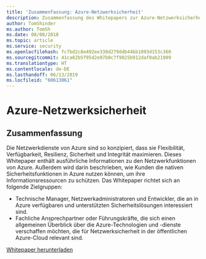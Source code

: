 ```yaml
---
title: 'Zusammenfassung: Azure-Netzwerksicherheit'
description: Zusammenfassung des Whitepapers zur Azure-Netzwerksicherheit
author: TomShinder
ms.author: TomSh
ms.date: 08/08/2018
ms.topic: article
ms.service: security
ms.openlocfilehash: fc7bd2c8e492ee338d279ddb44bb1093d153c360
ms.sourcegitcommit: 41ca82b5f95d2e07b0c7f9025b912daf0ab21909
ms.translationtype: HT
ms.contentlocale: de-DE
ms.lasthandoff: 06/13/2019
ms.locfileid: "60613061"
---
```

# <a name="azure-network-security"></a>Azure-Netzwerksicherheit
## <a name="abstract"></a>Zusammenfassung
Die Netzwerkdienste von Azure sind so konzipiert, dass sie Flexibilität, Verfügbarkeit, Resilienz, Sicherheit und Integrität maximieren. Dieses Whitepaper enthält ausführliche Informationen zu den Netzwerkfunktionen von Azure. Außerdem wird darin beschrieben, wie Kunden die nativen Sicherheitsfunktionen in Azure nutzen können, um ihre Informationsressourcen zu schützen.
Das Whitepaper richtet sich an folgende Zielgruppen:
- Technische Manager, Netzwerkadministratoren und Entwickler, die an in Azure verfügbaren und unterstützten Sicherheitslösungen interessiert sind.
- Fachliche Ansprechpartner oder Führungskräfte, die sich einen allgemeinen Überblick über die Azure-Technologien und -dienste verschaffen möchten, die für Netzwerksicherheit in der öffentlichen Azure-Cloud relevant sind.


[Whitepaper herunterladen](https://azure.microsoft.com/mediahandler/files/resourcefiles/azure-network-security/Azure%20Network%20Security.pdf)


